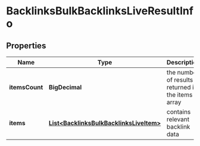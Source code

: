 

# BacklinksBulkBacklinksLiveResultInfo


## Properties

| Name | Type | Description | Notes |
|------------ | ------------- | ------------- | -------------|
|**itemsCount** | **BigDecimal** | the number of results returned in the items array |  [optional] |
|**items** | [**List&lt;BacklinksBulkBacklinksLiveItem&gt;**](BacklinksBulkBacklinksLiveItem.md) | contains relevant backlink data |  [optional] |




